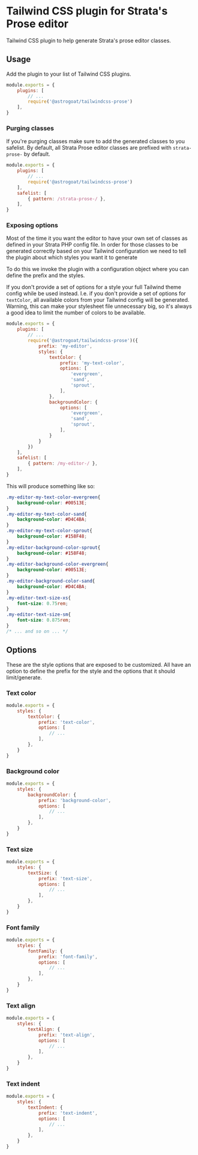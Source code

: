# Tailwind CSS plugin for Strata's Prose editor
Tailwind CSS plugin to help generate Strata's prose editor classes.

## Usage
Add the plugin to your list of Tailwind CSS plugins.
```js
module.exports = {
    plugins: [
        // ...
        require('@astrogoat/tailwindcss-prose')
    ],
}
```

### Purging classes
If you're purging classes make sure to add the generated classes to you safelist. By default, all Strata Prose editor classes are prefixed with `strata-prose-` by default.

```js
module.exports = {
    plugins: [
        // ...
        require('@astrogoat/tailwindcss-prose')
    ],
    safelist: [
        { pattern: /strata-prose-/ },
    ],
}
```

### Exposing options
Most of the time it you want the editor to have your own set of classes as defined in your Strata 
PHP config file. In order for those classes to be generated correctly based on your Tailwind 
configuration we need to tell the plugin about which styles you want it to generate 

To do this we invoke the plugin with a configuration object where you can  define the prefix and the styles.

If you don't provide a set of options for a style your full Tailwind theme config while be used instead. I.e. if you don't provide a set of options for `textColor`, all available colors from your Tailwind config will be generated. Warning, this can make your stylesheet file unnecessary big, so it's always a good idea to limit the number of colors to be available.

```js
module.exports = {
    plugins: [
        // ...
        require('@astrogoat/tailwindcss-prose')({
            prefix: 'my-editor',
            styles: {
                textColor: {
                    prefix: 'my-text-color',
                    options: [
                        'evergreen',
                        'sand',
                        'sprout',
                    ],
                },
                backgroundColor: {
                    options: [
                        'evergreen',
                        'sand',
                        'sprout',
                    ],
                }
            }
        })
    ],
    safelist: [
        { pattern: /my-editor-/ },
    ],
}
```
This will produce something like so:
```css
.my-editor-my-text-color-evergreen{
    background-color: #00513E;
}
.my-editor-my-text-color-sand{
    background-color: #D4C4BA;
}
.my-editor-my-text-color-sprout{
    background-color: #158F48;
}
.my-editor-background-color-sprout{
    background-color: #158F48;
}
.my-editor-background-color-evergreen{
    background-color: #00513E;
}
.my-editor-background-color-sand{
    background-color: #D4C4BA;
}
.my-editor-text-size-xs{
    font-size: 0.75rem;
}
.my-editor-text-size-sm{
    font-size: 0.875rem;
}
/* ... and so on ... */
```

## Options
These are the style options that are exposed to be customized. All have an option to define the prefix for the style and the options that it should limit/generate.

### Text color
```js
module.exports = {
    styles: {
        textColor: {
            prefix: 'text-color',
            options: [
                // ...
            ],
        },
    }
}
```

### Background color
```js
module.exports = {
    styles: {
        backgroundColor: {
            prefix: 'background-color',
            options: [
                // ...
            ],
        },
    }
}
```

### Text size
```js
module.exports = {
    styles: {
        textSize: {
            prefix: 'text-size',
            options: [
                // ...
            ],
        },
    }
}
```

### Font family
```js
module.exports = {
    styles: {
        fontFamily: {
            prefix: 'font-family',
            options: [
                // ...
            ],
        },
    }
}
```

### Text align
```js
module.exports = {
    styles: {
        textAlign: {
            prefix: 'text-align',
            options: [
                // ...
            ],
        },
    }
}
```

### Text indent
```js
module.exports = {
    styles: {
        textIndent: {
            prefix: 'text-indent',
            options: [
                // ...
            ],
        },
    }
}
```
